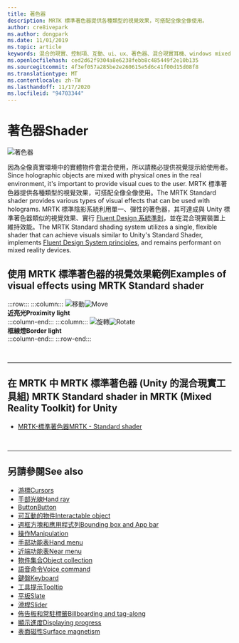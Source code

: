 ```yaml
---
title: 著色器
description: MRTK 標準著色器提供各種類型的視覺效果，可搭配全像全像使用。
author: cre8ivepark
ms.author: dongpark
ms.date: 11/01/2019
ms.topic: article
keywords: 混合的現實、控制項、互動、ui、ux、著色器、混合現實耳機、windows mixed Reality 耳機、虛擬實境耳機、HoloLens、MRTK、混合現實工具組、視覺效果
ms.openlocfilehash: ced2d62f9304a8e6238febb8c485449f2e10b135
ms.sourcegitcommit: 4f3ef057a285be2e260615e5d6c41f00d15d08f8
ms.translationtype: MT
ms.contentlocale: zh-TW
ms.lasthandoff: 11/17/2020
ms.locfileid: "94703344"
---
```

# <a name="shader"></a><span data-ttu-id="2e0c4-104">著色器</span><span class="sxs-lookup"><span data-stu-id="2e0c4-104">Shader</span></span>

![著色器](images/UX_Hero_StandardShader.jpg)

<span data-ttu-id="2e0c4-106">因為全像真實環境中的實體物件會混合使用，所以請務必提供視覺提示給使用者。</span><span class="sxs-lookup"><span data-stu-id="2e0c4-106">Since holographic objects are mixed with physical ones in the real environment, it's important to provide visual cues to the user.</span></span> <span data-ttu-id="2e0c4-107">MRTK 標準著色器提供各種類型的視覺效果，可搭配全像全像使用。</span><span class="sxs-lookup"><span data-stu-id="2e0c4-107">The MRTK Standard shader provides various types of visual effects that can be used with holograms.</span></span> <span data-ttu-id="2e0c4-108">MRTK 標準陰影系統利用單一、彈性的著色器，其可達成與 Unity 標準著色器類似的視覺效果、實行 [Fluent Design 系統準則](https://www.microsoft.com/design/fluent/#/)，並在混合現實裝置上維持效能。</span><span class="sxs-lookup"><span data-stu-id="2e0c4-108">The MRTK Standard shading system utilizes a single, flexible shader that can achieve visuals similar to Unity's Standard Shader, implements [Fluent Design System principles](https://www.microsoft.com/design/fluent/#/), and remains performant on mixed reality devices.</span></span>
<br>

## <a name="examples-of-visual-effects-using-mrtk-standard-shader"></a><span data-ttu-id="2e0c4-109">使用 MRTK 標準著色器的視覺效果範例</span><span class="sxs-lookup"><span data-stu-id="2e0c4-109">Examples of visual effects using MRTK Standard shader</span></span> 
:::row:::
    :::column:::
       <span data-ttu-id="2e0c4-110">![移動](images/UX_Button_Affordance_ProximityLight.jpg)</span><span class="sxs-lookup"><span data-stu-id="2e0c4-110">![Move](images/UX_Button_Affordance_ProximityLight.jpg)</span></span><br>
       <span data-ttu-id="2e0c4-111">**近亮光**</span><span class="sxs-lookup"><span data-stu-id="2e0c4-111">**Proximity light**</span></span><br>
    :::column-end:::
    :::column:::
       <span data-ttu-id="2e0c4-112">![旋轉](images/UX_Button_Affordance_FocusHighlight.jpg)</span><span class="sxs-lookup"><span data-stu-id="2e0c4-112">![Rotate](images/UX_Button_Affordance_FocusHighlight.jpg)</span></span><br>
        <span data-ttu-id="2e0c4-113">**框線燈**</span><span class="sxs-lookup"><span data-stu-id="2e0c4-113">**Border light**</span></span><br>
    :::column-end:::
:::row-end:::

<br>

---

## <a name="mrtk-standard-shader-in-mrtk-mixed-reality-toolkit-for-unity"></a><span data-ttu-id="2e0c4-114">在 MRTK 中 MRTK 標準著色器 (Unity 的混合現實工具組) </span><span class="sxs-lookup"><span data-stu-id="2e0c4-114">MRTK Standard shader in MRTK (Mixed Reality Toolkit) for Unity</span></span>

* [<span data-ttu-id="2e0c4-115">MRTK-標準著色器</span><span class="sxs-lookup"><span data-stu-id="2e0c4-115">MRTK - Standard shader</span></span>](https://microsoft.github.io/MixedRealityToolkit-Unity/Documentation/README_MRTKStandardShader.html)


<br>

---

## <a name="see-also"></a><span data-ttu-id="2e0c4-116">另請參閱</span><span class="sxs-lookup"><span data-stu-id="2e0c4-116">See also</span></span>

* [<span data-ttu-id="2e0c4-117">游標</span><span class="sxs-lookup"><span data-stu-id="2e0c4-117">Cursors</span></span>](cursors.md)
* [<span data-ttu-id="2e0c4-118">手部光線</span><span class="sxs-lookup"><span data-stu-id="2e0c4-118">Hand ray</span></span>](point-and-commit.md)
* [<span data-ttu-id="2e0c4-119">Button</span><span class="sxs-lookup"><span data-stu-id="2e0c4-119">Button</span></span>](button.md)
* [<span data-ttu-id="2e0c4-120">可互動的物件</span><span class="sxs-lookup"><span data-stu-id="2e0c4-120">Interactable object</span></span>](interactable-object.md)
* [<span data-ttu-id="2e0c4-121">週框方塊和應用程式列</span><span class="sxs-lookup"><span data-stu-id="2e0c4-121">Bounding box and App bar</span></span>](app-bar-and-bounding-box.md)
* [<span data-ttu-id="2e0c4-122">操作</span><span class="sxs-lookup"><span data-stu-id="2e0c4-122">Manipulation</span></span>](direct-manipulation.md)
* [<span data-ttu-id="2e0c4-123">手部功能表</span><span class="sxs-lookup"><span data-stu-id="2e0c4-123">Hand menu</span></span>](hand-menu.md)
* [<span data-ttu-id="2e0c4-124">近端功能表</span><span class="sxs-lookup"><span data-stu-id="2e0c4-124">Near menu</span></span>](near-menu.md)
* [<span data-ttu-id="2e0c4-125">物件集合</span><span class="sxs-lookup"><span data-stu-id="2e0c4-125">Object collection</span></span>](object-collection.md)
* [<span data-ttu-id="2e0c4-126">語音命令</span><span class="sxs-lookup"><span data-stu-id="2e0c4-126">Voice command</span></span>](voice-input.md)
* [<span data-ttu-id="2e0c4-127">鍵盤</span><span class="sxs-lookup"><span data-stu-id="2e0c4-127">Keyboard</span></span>](keyboard.md)
* [<span data-ttu-id="2e0c4-128">工具提示</span><span class="sxs-lookup"><span data-stu-id="2e0c4-128">Tooltip</span></span>](tooltip.md)
* [<span data-ttu-id="2e0c4-129">平板</span><span class="sxs-lookup"><span data-stu-id="2e0c4-129">Slate</span></span>](slate.md)
* [<span data-ttu-id="2e0c4-130">滑桿</span><span class="sxs-lookup"><span data-stu-id="2e0c4-130">Slider</span></span>](slider.md)
* [<span data-ttu-id="2e0c4-131">佈告板和常駐標籤</span><span class="sxs-lookup"><span data-stu-id="2e0c4-131">Billboarding and tag-along</span></span>](billboarding-and-tag-along.md)
* [<span data-ttu-id="2e0c4-132">顯示進度</span><span class="sxs-lookup"><span data-stu-id="2e0c4-132">Displaying progress</span></span>](progress.md)
* [<span data-ttu-id="2e0c4-133">表面磁性</span><span class="sxs-lookup"><span data-stu-id="2e0c4-133">Surface magnetism</span></span>](surface-magnetism.md)
